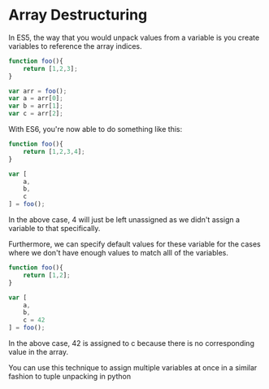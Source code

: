 # Array Destructuring

In ES5, the way that you would unpack values from a variable is you create variables to reference the array indices.

```js
function foo(){
    return [1,2,3];
}

var arr = foo();
var a = arr[0];
var b = arr[1];
var c = arr[2];
```

With ES6, you're now able to do something like this:

```js
function foo(){
    return [1,2,3,4];
}

var [
    a,
    b,
    c
] = foo();
```

In the above case, 4 will just be left unassigned as we didn't assign a variable to that specifically.

Furthermore, we can specify default values for these variable for the cases where we don't have enough values to match alll of the variables.

```js
function foo(){
    return [1,2];
}

var [
    a,
    b,
    c = 42
] = foo();
```

In the above case, 42 is assigned to c because there is no corresponding value in the array.

You can use this technique to assign multiple variables at once in a similar fashion to tuple unpacking in python
